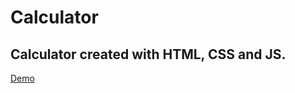 # Calculator

## Calculator created with HTML, CSS and JS.
[Demo](https://joaquinkorol.github.io/calculator-js/)
